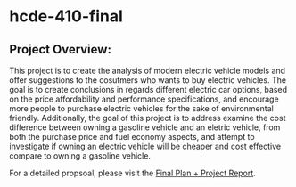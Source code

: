 # hcde-410-final

## Project Overview:
This project is to create the analysis of modern electric vehicle models and offer suggestions to the cosutmers who wants to buy electric vehicles. The goal is to create conclusions in regards different electric car options, based on the price affordability and performance specifications, and encourage more people to purchase electric vehicles for the sake of environmental friendly. Additionally, the goal of this project is to address examine the cost difference between owning a gasoline vehicle and an eletric vehicle, from both the purchase price and fuel economy aspects, and attempt to investigate if owning an electric vehicle will be cheaper and cost effective compare to owning a gasoline vehicle. 

For a detailed propsoal, please visit the [Final Plan + Project Report](/2022-spring-hcde-410-a/user/xhfeng5/lab/tree/hcde-410-final).